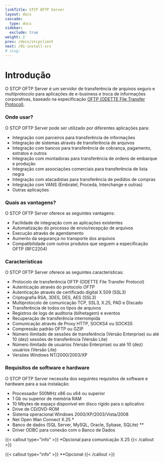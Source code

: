 ```yaml
---
linkTitle: STCP OFTP Server
layout: docs
cascade:
  type: docs
sidebar:
  exclude: true
weight: 2
prev: /docs/stcpclient
next: /01-install-srv
# slug:
---
```

# Introdução

O STCP OFTP Server é um servidor de transferência de arquivos seguro e multiprotocolo para aplicações de e-business e troca de informações corporativas, baseado na especificação [OFTP (ODETTE File Transfer Protocol)](/odette).

### Onde usar?

O STCP OFTP Server pode ser utilizado por diferentes aplicações para:

* Integração com parceiros para transferência de informações
* Integração de sistemas através de transferência de arquivos
* Integração com bancos para transferência de cobrança, pagamento, extratos e outros
* Integração com montadoras para transferência de ordens de embarque e produção
* Integração com associações comerciais para transferência de lista negra
* Integração com atacadistas para transferência de pedidos de compras
* Integração com VANS (Embratel, Proceda, Interchange e outras)
* Outras aplicações

### Quais as vantagens?

O STCP OFTP Server oferece as seguintes vantagens:

* Facilidade de integração com as aplicações existentes
* Automatização do processo de envio/recepção de arquivos
* Execução através de agendamento
* Aumento da segurança no transporte dos arquivos
* Compatibilidade com outros produtos que seguem a especificação OFTP (RFC2204)

### Características
O STCP OFTP Server oferece as seguintes características:

* Protocolo de transferência OFTP (ODETTE File Transfer Protocol)
* Autenticação através do protocolo *OFTP*
* Autenticação através de certificado digital X.509 (SSL3)
* Criptografia RSA, 3DES, DES, AES (SSL3)
* Multiprotocolo de comunicação TCP, SSL3, X.25, PAD e Discado
* Transferência de todos os tipos de arquivos
* Registros de logs de auditoria (bilhetagem) e eventos
* Recuperação de transferência interrompida
* Comunicação através de Proxy HTTP, SOCKS4 ou SOCKS5
* Compressão padrão OFTP ou GZIP
* Número ilimitado de sessões de transferência (Versão Enterprise) ou até 10 (dez) sessões de transferência (Versão Lite)
* Número ilimitado de usuários (Versão Enterprise) ou até 10 (dez) usuários (Versão Lite)
* Versões Windows NT/2000/2003/XP

### Requisitos de software e hardware
O STCP OFTP Server necessita dos seguintes requisitos de software e hardware para a sua instalação:

* Processador 500MHz x86 ou x64 ou superior
* 1 Gb ou superior de memória RAM
* 10 Mbytes de espaço disponível em disco rígido para o aplicativo
* Drive de CD/DVD-ROM
* Sistema operacional Windows 2000/XP/2003/Vista/2008
* Net Open Wan Connect X.25 *
* Banco de dados (SQL Server, MySQL, Oracle, Sybase, SQLite) **
* Driver ODBC para conexão com o Banco de Dados

{{< callout type="info" >}}
*Opcional para comunicação X.25
{{< /callout >}}

{{< callout type="info" >}}
**Opcional
{{< /callout >}}

